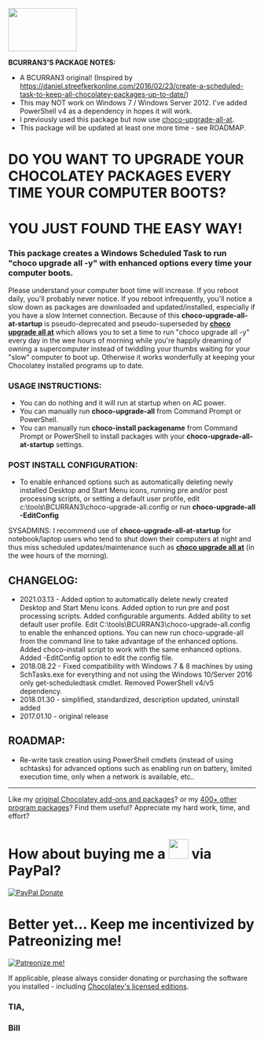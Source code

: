 <img src="https://cdn.staticaly.com/gh/bcurran3/ChocolateyPackages/master/mylogos/myunofficialChocolateylogo_icon.png" width="139" height="88">

**BCURRAN3'S PACKAGE NOTES:**

* A BCURRAN3 original! (Inspired by https://daniel.streefkerkonline.com/2016/02/23/create-a-scheduled-task-to-keep-all-chocolatey-packages-up-to-date/)
* This may NOT work on Windows 7 / Windows Server 2012. I've added PowerShell v4 as a dependency in hopes it will work.
* I previously used this package but now use [choco-upgrade-all-at](https://chocolatey.org/packages/choco-upgrade-all-at).
* This package will be updated at least one more time - see ROADMAP.

# DO YOU WANT TO UPGRADE YOUR CHOCOLATEY PACKAGES EVERY TIME YOUR COMPUTER BOOTS? 

# YOU JUST FOUND THE EASY WAY!
	
### This package creates a Windows Scheduled Task to run "choco upgrade all -y" with enhanced options every time your computer boots.

Please understand your computer boot time will increase. If you reboot daily, you'll probably never notice. If you reboot infrequently, you'll notice a slow down as packages are downloaded and updated/installed, especially if you have a slow Internet connection. Because of this **choco-upgrade-all-at-startup** is pseudo-deprecated and pseudo-superseded by **[choco upgrade all at](https://chocolatey.org/packages/choco-upgrade-all-at)** which allows you to set a time to run "choco upgrade all -y" every day in the wee hours of morning while you're happily dreaming of owning a supercomputer instead of twiddling your thumbs waiting for your "slow" computer to boot up. Otherwise it works wonderfully at keeping your Chocolatey installed programs up to date.

### USAGE INSTRUCTIONS:
* You can do nothing and it will run at startup when on AC power.
* You can manually run **choco-upgrade-all** from Command Prompt or PowerShell.
* You can manually run **choco-install packagename** from Command Prompt or PowerShell to install packages with your **choco-upgrade-all-at-startup** settings.

### POST INSTALL CONFIGURATION:
* To enable enhanced options such as automatically deleting newly installed Desktop and Start Menu icons, running pre and/or post processing scripts, or setting a default user profile, edit c:\tools\BCURRAN3\choco-upgrade-all.config or run **choco-upgrade-all -EditConfig**

SYSADMINS: I recommend use of **choco-upgrade-all-at-startup** for notebook/laptop users who tend to shut down their computers at night and thus miss scheduled updates/maintenance such as **[choco upgrade all at](https://chocolatey.org/packages/choco-upgrade-all-at)** (in the wee hours of the morning).

## CHANGELOG:
* 2021.03.13 - Added option to automatically delete newly created Desktop and Start Menu icons. Added option to run pre and post processing scripts. Added configurable arguments. Added ability to set default user profile. Edit C:\tools\BCURRAN3\choco-upgrade-all.config to enable the enhanced options. You can new run choco-upgrade-all from the command line to take advantage of the enhanced options. Added choco-install script to work with the same enhanced options. Added -EditConfig option to edit the config file.
* 2018.08.22 - Fixed compatibility with Windows 7 &amp; 8 machines by using SchTasks.exe for everything and not using the Windows 10/Server 2016 only get-scheduledtask cmdlet. Removed PowerShell v4/v5 dependency.
* 2018.01.30 - simplified, standardized, description updated, uninstall added
* 2017.01.10 - original release

## ROADMAP:
* Re-write task creation using PowerShell cmdlets (instead of using schtasks) for advanced options such as enabling run on battery, limited execution time, only when a network is available, etc..

***

Like my [original Chocolatey add-ons and packages](https://chocolatey.org/search?q=tag%3Abcurran3)? or my [400+ other program packages](https://chocolatey.org/profiles/bcurran3)? Find them useful? Appreciate my hard work, time, and effort?


<h1>How about buying me a <img src="https://cdn.rawgit.com/bcurran3/ChocolateyPackages/master/mylogos/beer.png" alt="" width="40" height="40"> via PayPal?</h1>

[![PayPal Donate](https://www.paypalobjects.com/webstatic/mktg/logo/AM_SbyPP_mc_vs_dc_ae.jpg)](https://www.paypal.me/bcurran3donations)

<h1>Better yet... Keep me incentivized by Patreonizing me!</h1>

[![Patreonize me!](https://c5.patreon.com/external/logo/downloads_wordmark_white_on_coral.png)](https://www.patreon.com/bcurran3)


If applicable, please always consider donating or purchasing the software you installed - including [Chocolatey's licensed editions](https://chocolatey.org/pricing).

<h3>TIA,</h3>

<h3>Bill</h3>


